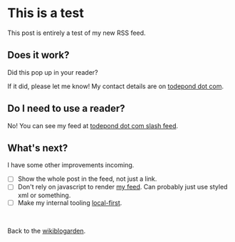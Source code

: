 # This is a test

This post is entirely a test of my new RSS feed.

## Does it work?

Did this pop up in your reader?

If it did, please let me know! My contact details are on [todepond dot com](/).

## Do I need to use a reader?

No! You can see my feed at [todepond dot com slash feed](/feed).

## What's next?

I have some other improvements incoming.

- [ ] Show the whole post in the feed, not just a link.
- [ ] Don't rely on javascript to render [my feed](/feed/). Can probably just use styled xml or something.
- [ ] Make my internal tooling [local-first](/wikiblogarden/better-computing/).

<br>

Back to the [wikiblogarden](/wikiblogarden/).
